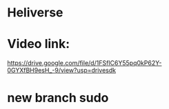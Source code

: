 # Heliverse
# Video link:
https://drive.google.com/file/d/1FSfIC6Y55pq0kP62Y-0GYXfBH9esH_-9/view?usp=drivesdk

# new branch sudo 	
